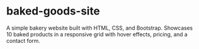 # baked-goods-site
A simple bakery website built with HTML, CSS, and Bootstrap. Showcases 10 baked products in a responsive grid with hover effects, pricing, and a contact form.
